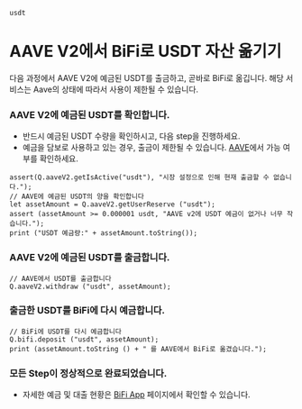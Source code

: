 ```meta-Currency
usdt
```

# AAVE V2에서 BiFi로 USDT 자산 옮기기

다음 과정에서 AAVE V2에 예금된 USDT를 출금하고, 곧바로 BiFi로 옮깁니다. 해당 서비스는 Aave의 상태에 따라서 사용이 제한될 수 있습니다.

### AAVE V2에 예금된 USDT를 확인합니다.

- 반드시 예금된 USDT 수량을 확인하시고, 다음 step을 진행하세요.
- 예금을 담보로 사용하고 있는 경우, 출금이 제한될 수 있습니다. [AAVE](https://app.aave.com/#/dashboard)에서 가능 여부를 확인하세요.

```output-Dynamic
assert(Q.aaveV2.getIsActive("usdt"), "시장 설정으로 인해 현재 출금할 수 없습니다.");
// AAVE에 예금된 USDT의 양을 확인합니다
let assetAmount = Q.aaveV2.getUserReserve ("usdt");
assert (assetAmount >= 0.000001 usdt, "AAVE v2에 USDT 예금이 없거나 너무 작습니다.");
print ("USDT 예금량:" + assetAmount.toString());
```

### AAVE V2에 예금된 USDT를 출금합니다.

```taster
// AAVE에서 USDT를 출금합니다
Q.aaveV2.withdraw ("usdt", assetAmount);
```

### 출금한 USDT를 BiFi에 다시 예금합니다.

```taster
// BiFi에 USDT를 다시 예금합니다
Q.bifi.deposit ("usdt", assetAmount);
print (assetAmount.toString () + " 를 AAVE에서 BiFi로 옮겼습니다.");
```

### 모든 Step이 정상적으로 완료되었습니다.

- 자세한 예금 및 대출 현황은 [BiFi App](https://app.bifi.finance/) 페이지에서 확인할 수 있습니다.
